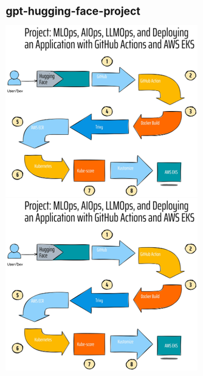 # gpt-hugging-face-project

[![LLMOPS_Pipeline](./llmops_new.jpg)](https://www.youtube.com/embed/xltaDq_IPeU?si=08Q2Pyav1MSKIpAj)
![llmops_pipeline](llmops_new.jpg)
